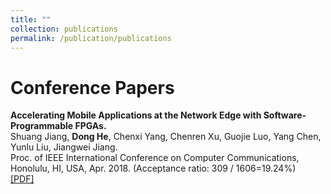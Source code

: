 ```yaml
---
title: ""
collection: publications
permalink: /publication/publications
---
```

Conference Papers
===
<b>Accelerating Mobile Applications at the Network Edge with Software-Programmable FPGAs.</b> <br>
Shuang Jiang, <b>Dong He</b>, Chenxi Yang, Chenren Xu, Guojie Luo, Yang Chen, Yunlu Liu, Jiangwei Jiang. <br> Proc. of IEEE International Conference on Computer Communications, Honolulu, HI, USA, Apr. 2018. (Acceptance ratio: 309 / 1606=19.24%) <br> [[PDF]](https://dongheuw.github.io/files/edgefpga-infocom18.pdf)